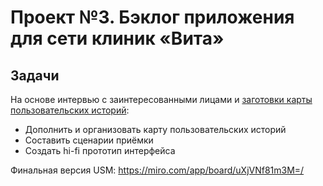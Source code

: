 # Проект №3. Бэклог приложения для сети клиник «Вита»

## Задачи
На основе интервью с заинтересованными лицами и [заготовки карты пользовательских историй](https://miro.com/app/board/uXjVNh-_hCE=/):
+ Дополнить и организовать карту пользовательских историй
+ Составить сценарии приёмки
+ Создать hi-fi прототип интерфейса

Финальная версия USM: https://miro.com/app/board/uXjVNf81m3M=/